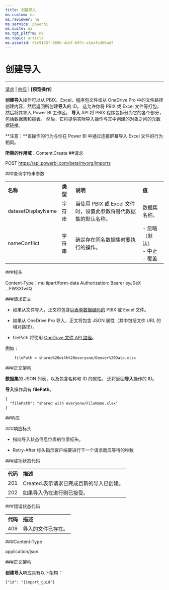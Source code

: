 ```yaml
---
title: 创建导入
ms.custom: na
ms.reviewer: na
ms.service: powerbi
ms.suite: na
ms.tgt_pltfrm: na
ms.topic: article
ms.assetid: 55c9125f-969b-4cbf-b97c-e1eafc466aef
---
```

# 创建导入
---

[请求](#request) | [响应](#response) | **[预览操作]**
<a name="top"/>

**创建导入**操作可以从 PBIX、Excel、程序包文件或从 OneDrive Pro 中的文件路径创建内容，然后返回所创建**导入**的 ID。
这允许你将 PBIX 或 Excel 文件等打包，然后将其导入 Power BI 工作区。
**导入** API 将 PBIX 程序包拆分为它的各个部分，包括数据集和报表。
然后，它将提供实际导入操作与其中创建的对象之间的元数据链接。

**注意：**该操作的行为与你在 Power BI 中通过连接屏幕导入 Excel 文件的行为相同。

**所需的作用域**：Content.Create
<a name="request"/>
##请求

POST https://api.powerbi.com/beta/myorg/imports

###查询字符串参数

<table><tr><td><b>名称</b></td><td><b>类型</b></td><td><b>说明</b></td><td><b>值</b></td></tr><tr><td>datasetDisplayName</td><td>字符串</td><td>当使用 PBIX 或 Excel 文件时，设置此参数将替代数据集的默认名称。</td><td>数据集名称。</td></tr><tr><td>nameConflict</td><td>字符串</td><td>确定存在同名数据集时要执行的操作。</td><td>- 忽略（默认）<br/>
- 中止<br/>
- 覆盖</td></tr></table>

###标头

Content-Type：multipart/form-data
Authorization: Bearer eyJ0eX ...FWSXfwtQ

###请求正文

-   如果从文件导入，正文将包含[以表单数据编码的](http://www.w3.org/TR/html401/interact/forms.html) PBIX 或 Excel 文件。

-   如果从 OneDrive Pro 导入，正文将包含 JSON 属性（其中包括文件 URL 的相对路径）。
- filePath 将使用 [OneDrive 文件 API 路径](https://msdn.microsoft.com/office/office365/APi/files-rest-operations#FileResource)。


例如：

```
    filePath = shared%20with%20everyone/Denver%20Data.xlsx 
```

###正文架构

**数据集**的 JSON 列表，以及包含名称和 ID 的属性。
还将返回**导入**操作的 ID。

**导入**操作具有 **filePath**。

    {
      "filePath": "shared with everyone/FileName.xlsx"
    }

<a name="response"/>
##响应

###响应标头

- 指向导入状态信息位置的位置标头。

- Retry-After 标头指示客户端要进行下一个请求而应等待的秒数

###成功状态代码

<table>
  <tr>
    <td>
      <b>代码</b>
    </td>
    <td>
      <b>描述</b>
    </td>
  </tr>
  <tr>
    <td>201</td>
    <td>Created.表示请求已完成且新的导入已创建。</td>
  </tr>
  <tr>
    <td>202</td>
    <td>如果导入仍在进行则已接受。</td>
  </tr>
</table>

###错误状态代码

<table>
  <tr>
    <td>
      <b>代码</b>
    </td>
    <td>
      <b>描述</b>
    </td>
  </tr>
  <tr>
    <td>409</td>
    <td>导入的文件已存在。</td>
  </tr>
</table>

###Content-Type

application/json


###正文架构

**创建导入**响应具有以下架构：

    {"id": "{import_guid"}


